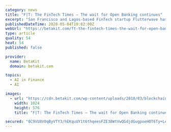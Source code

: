 ```yaml
---
category: news
title: "F|T: The FinTech Times – The wait for Open Banking continues"
excerpt: "San Francisco and Lagos-based FinTech startup Flutterwave has launched Flutterwave Store, a portal for African merchants to create digital shops to sell online. Wise, a FinTech startup that offers banking and payments services to modern businesses,"
publishedDateTime: 2020-05-04T10:02:00Z
webUrl: "https://betakit.com/ft-the-fintech-times-the-wait-for-open-banking-continues/"
type: article
quality: 54
heat: 54
published: false

provider:
  name: BetaKit
  domain: betakit.com

topics:
  - AI in Finance
  - AI

images:
  - url: "https://cdn.betakit.com/wp-content/uploads/2018/03/blockchain-1024x576.jpg"
    width: 1024
    height: 576
    title: "F|T: The FinTech Times – The wait for Open Banking continues"

secured: "8C9VU8V0qByVTY3/hEKquUY1t6thqeesFZE38WtVwQGdjdGugpoeHOT6Ty+Len/vPG+hTADpR+E1Hpdcn9OdP724tiS69SuyCyzOUVwhY+zPqRzjSZZJDkVFiy5OBUWYqHEHFcgVI8FRUJ5V/mAEvdTMLQDwqe5WRa9KvYH8lma7U30RvMYI/3IBBbG+w5or21PwUMlwfm0ev0ZWZfFAnemxdrXG/LvQ3zUUJ9B2ZxQiJBnW74/oyQ0XJ3TxO1nPoihRMnKT39+JHAmZVXdqgjFehx5HPHlaZt1yPgIFluaaFF/5jgzEpPQO5M3cKvvn;AXbKuP4mv+lOzqoipSU/dg=="
---
```


